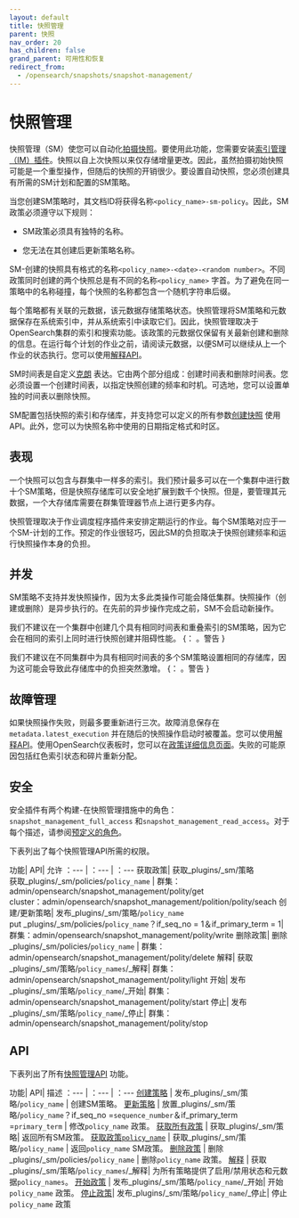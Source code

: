 ```yaml
---
layout: default
title: 快照管理
parent: 快照
nav_order: 20
has_children: false
grand_parent: 可用性和恢复
redirect_from: 
  - /opensearch/snapshots/snapshot-management/
---
```


# 快照管理

快照管理（SM）使您可以自动化[拍摄快照]({{site.url}}{{site.baseurl}}/opensearch/snapshots/snapshot-restore#take-snapshots)。要使用此功能，您需要安装[索引管理（IM）插件]({{site.url}}{{site.baseurl}}/im-plugin)。快照以自上次快照以来仅存储增量更改。因此，虽然拍摄初始快照可能是一个重型操作，但随后的快照的开销很少。要设置自动快照，您必须创建具有所需的SM计划和配置的SM策略。

当您创建SM策略时，其文档ID将获得名称`<policy_name>-sm-policy`。因此，SM政策必须遵守以下规则：

- SM政策必须具有独特的名称。

- 您无法在其创建后更新策略名称。

SM-创建的快照具有格式的名称`<policy_name>-<date>-<random number>`。不同政策同时创建的两个快照总是有不同的名称`<policy_name>` 字首。为了避免在同一策略中的名称碰撞，每个快照的名称都包含一个随机字符串后缀。

每个策略都有关联的元数据，该元数据存储策略状态。快照管理将SM策略和元数据保存在系统索引中，并从系统索引中读取它们。因此，快照管理取决于OpenSearch集群的索引和搜索功能。该政策的元数据仅保留有关最新创建和删除的信息。在运行每个计划的作业之前，请阅读元数据，以便SM可以继续从上一个作业的状态执行。您可以使用[解释API]({{site.url}}{{site.baseurl}}/opensearch/snapshots/sm-api#explain)。

SM时间表是自定义[克朗]({{site.url}}{{site.baseurl}}/monitoring-plugins/alerting/cron) 表达。它由两个部分组成：创建时间表和删除时间表。您必须设置一个创建时间表，以指定快照创建的频率和时机。可选地，您可以设置单独的时间表以删除快照。

SM配置包括快照的索引和存储库，并支持您可以定义的所有参数[创建快照]({{site.url}}{{site.baseurl}}/opensearch/snapshots/snapshot-restore#take-snapshots) 使用API。此外，您可以为快照名称中使用的日期指定格式和时区。


## 表现

一个快照可以包含与群集中一样多的索引。我们预计最多可以在一个集群中进行数十个SM策略，但是快照存储库可以安全地扩展到数千个快照。但是，要管理其元数据，一个大存储库需要在群集管理器节点上进行更多内存。

快照管理取决于作业调度程序插件来安排定期运行的作业。每个SM策略对应于一个SM-计划的工作。预定的作业很轻巧，因此SM的负担取决于快照创建频率和运行快照操作本身的负担。

## 并发

SM策略不支持并发快照操作，因为太多此类操作可能会降低集群。快照操作（创建或删除）是异步执行的。在先前的异步操作完成之前，SM不会启动新操作。

我们不建议在一个集群中创建几个具有相同时间表和重叠索引的SM策略，因为它会在相同的索引上同时进行快照创建并阻碍性能。
{： 。警告 }


我们不建议在不同集群中为具有相同时间表的多个SM策略设置相同的存储库，因为这可能会导致此存储库中的负担突然激增。
{： 。警告 }

## 故障管理

如果快照操作失败，则最多要重新进行三次。故障消息保存在`metadata.latest_execution` 并在随后的快照操作启动时被覆盖。您可以使用[解释API]({{site.url}}{{site.baseurl}}/opensearch/snapshots/sm-api#explain)。使用OpenSearch仪表板时，您可以在[政策详细信息页面]({{site.url}}{{site.baseurl}}/dashboards/admin-ui-index/sm-dashboards#view-edit-or-delete-an-sm-policy)。失败的可能原因包括红色索引状态和碎片重新分配。

## 安全

安全插件有两个构建-在快照管理措施中的角色：`snapshot_management_full_access` 和`snapshot_management_read_access`。对于每个描述，请参阅[预定义的角色]({{site.url}}{{site.baseurl}}/security/access-control/users-roles#predefined-roles)。

下表列出了每个快照管理API所需的权限。

功能| API| 允许
：--- | ：--- | ：---
获取政策| 获取_plugins/_sm/策略<br>获取_plugins/_sm/policies/`policy_name` | 群集：admin/opensearch/snapshot_management/polity/get <br> cluster：admin/opensearch/snapshot_management/polition/polity/seach
创建/更新策略| 发布_plugins/_sm/策略/`policy_name`<br> put _plugins/_sm/policies/`policy_name`？if_seq_no = 1＆if_primary_term = 1| 群集：admin/opensearch/snapshot_management/polity/write
删除政策| 删除_plugins/_sm/policies/`policy_name` | 群集：admin/opensearch/snapshot_management/polity/delete
解释| 获取_plugins/_sm/策略/`policy_names`/_解释| 群集：admin/opensearch/snapshot_management/polity/light
开始| 发布_plugins/_sm/策略/`policy_name`/_开始| 群集：admin/opensearch/snapshot_management/polity/start
停止| 发布_plugins/_sm/策略/`policy_name`/_停止| 群集：admin/opensearch/snapshot_management/polity/stop


## API

下表列出了所有[快照管理API]({{site.url}}{{site.baseurl}}/opensearch/snapshots/sm-api) 功能。

功能| API| 描述
：--- | ：--- | ：---
[创建策略]({{site.url}}{{site.baseurl}}/opensearch/snapshots/sm-api#create-or-update-a-policy) | 发布_plugins/_sm/策略/`policy_name` | 创建SM策略。
[更新策略]({{site.url}}{{site.baseurl}}/opensearch/snapshots/sm-api#create-or-update-a-policy) | 放置_plugins/_sm/策略/`policy_name`？if_seq_no =`sequence_number`＆if_primary_term =`primary_term` | 修改`policy_name` 政策。
[获取所有政策]({{site.url}}{{site.baseurl}}/opensearch/snapshots/sm-api#get-policies) | 获取_plugins/_sm/策略| 返回所有SM政策。
[获取政策`policy_name`]({{site.url}}{{site.baseurl}}/opensearch/snapshots/sm-api#get-policies) | 获取_plugins/_sm/策略/`policy_name` | 返回`policy_name` SM政策。
[删除政策]({{site.url}}{{site.baseurl}}/opensearch/snapshots/sm-api#delete-a-policy) | 删除_plugins/_sm/policies/`policy_name` | 删除`policy_name` 政策。
[解释]({{site.url}}{{site.baseurl}}/opensearch/snapshots/sm-api#explain) | 获取_plugins/_sm/策略/`policy_names`/_解释| 为所有策略提供了启用/禁用状态和元数据`policy_names`。
[开始政策]({{site.url}}{{site.baseurl}}/opensearch/snapshots/sm-api#start-a-policy) | 发布_plugins/_sm/策略/`policy_name`/_开始| 开始`policy_name` 政策。
[停止政策]({{site.url}}{{site.baseurl}}/opensearch/snapshots/sm-api#stop-a-policy)| 发布_plugins/_sm/策略/`policy_name`/_停止| 停止`policy_name` 政策

